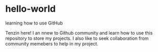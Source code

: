 # hello-world
learning how to use GitHub

Tenzin here! I an nnew to Github community and learn how to use this repository to store my projects.
I also like to seek collaboration from community memebers to help in my project.
